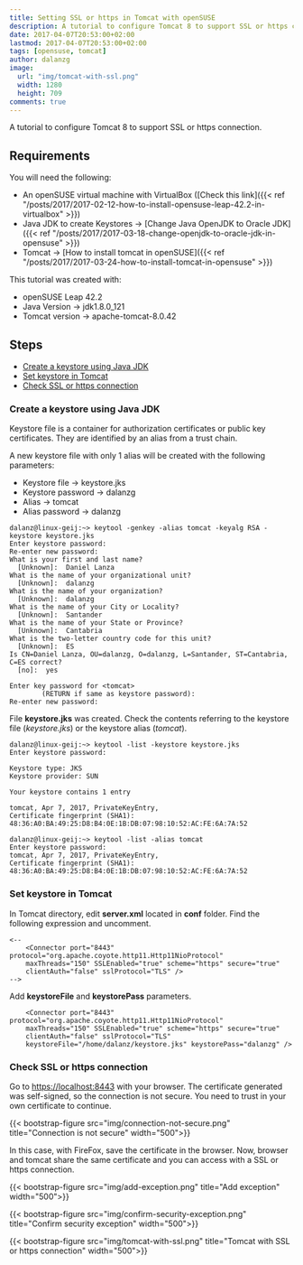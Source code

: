 ```yaml
---
title: Setting SSL or https in Tomcat with openSUSE
description: A tutorial to configure Tomcat 8 to support SSL or https connection.
date: 2017-04-07T20:53:00+02:00
lastmod: 2017-04-07T20:53:00+02:00
tags: [opensuse, tomcat]
author: dalanzg
image:  
  url: "img/tomcat-with-ssl.png"
  width: 1280
  height: 709
comments: true
---
```


A tutorial to configure Tomcat 8 to support SSL or https connection.

## Requirements

You will need the following:

- An openSUSE virtual machine with VirtualBox ([Check this link]({{< ref "/posts/2017/2017-02-12-how-to-install-opensuse-leap-42.2-in-virtualbox" >}})
- Java JDK to create Keystores -> [Change Java OpenJDK to Oracle JDK]({{< ref "/posts/2017/2017-03-18-change-openjdk-to-oracle-jdk-in-opensuse" >}})
- Tomcat -> [How to install tomcat in openSUSE]({{< ref "/posts/2017/2017-03-24-how-to-install-tomcat-in-opensuse" >}})

This tutorial was created with:

- openSUSE Leap 42.2
- Java Version -> jdk1.8.0_121
- Tomcat version -> apache-tomcat-8.0.42

## Steps

- [Create a keystore using Java JDK](#create-a-keystore-using-java-jdk)
- [Set keystore in Tomcat](#set-keystore-in-tomcat)
- [Check SSL or https connection](#check-ssl-or-https-connection)

### Create a keystore using Java JDK

Keystore file is a container for authorization certificates or public key certificates. They are identified by an alias from a trust chain.

A new keystore file with only 1 alias will be created with the following parameters:

- Keystore file -> keystore.jks
- Keystore password -> dalanzg
- Alias -> tomcat
- Alias password -> dalanzg

```terminal
dalanz@linux-geij:~> keytool -genkey -alias tomcat -keyalg RSA -keystore keystore.jks
Enter keystore password:
Re-enter new password:
What is your first and last name?
  [Unknown]:  Daniel Lanza
What is the name of your organizational unit?
  [Unknown]:  dalanzg
What is the name of your organization?
  [Unknown]:  dalanzg
What is the name of your City or Locality?
  [Unknown]:  Santander
What is the name of your State or Province?
  [Unknown]:  Cantabria
What is the two-letter country code for this unit?
  [Unknown]:  ES
Is CN=Daniel Lanza, OU=dalanzg, O=dalanzg, L=Santander, ST=Cantabria, C=ES correct?
  [no]:  yes

Enter key password for <tomcat>
        (RETURN if same as keystore password):
Re-enter new password:
```

File **keystore.jks** was created. Check the contents referring to the keystore file (*keystore.jks*) or the keystore alias (*tomcat*).

```terminal
dalanz@linux-geij:~> keytool -list -keystore keystore.jks
Enter keystore password:

Keystore type: JKS
Keystore provider: SUN

Your keystore contains 1 entry

tomcat, Apr 7, 2017, PrivateKeyEntry,
Certificate fingerprint (SHA1): 48:36:A0:BA:49:25:D8:B4:0E:1B:DB:07:98:10:52:AC:FE:6A:7A:52
```

```terminal
dalanz@linux-geij:~> keytool -list -alias tomcat
Enter keystore password:
tomcat, Apr 7, 2017, PrivateKeyEntry,
Certificate fingerprint (SHA1): 48:36:A0:BA:49:25:D8:B4:0E:1B:DB:07:98:10:52:AC:FE:6A:7A:52
```

### Set keystore in Tomcat

In Tomcat directory, edit **server.xml** located in **conf** folder. Find the following expression and uncomment.

```vim
<--
    <Connector port="8443" protocol="org.apache.coyote.http11.Http11NioProtocol"
    maxThreads="150" SSLEnabled="true" scheme="https" secure="true"
    clientAuth="false" sslProtocol="TLS" />
-->
```

Add **keystoreFile** and **keystorePass** parameters.

```vim
    <Connector port="8443" protocol="org.apache.coyote.http11.Http11NioProtocol"
    maxThreads="150" SSLEnabled="true" scheme="https" secure="true"
    clientAuth="false" sslProtocol="TLS"
    keystoreFile="/home/dalanz/keystore.jks" keystorePass="dalanzg" />
```

### Check SSL or https connection

Go to [https://localhost:8443](https://localhost:8443) with your browser. The certificate generated was self-signed, so the connection is not secure. You need to trust in your own certificate to continue.

{{< bootstrap-figure src="img/connection-not-secure.png" title="Connection is not secure" width="500">}}

In this case, with FireFox, save the certificate in the browser. Now, browser and tomcat share the same certificate and you can access with a SSL or https connection.

{{< bootstrap-figure src="img/add-exception.png" title="Add exception" width="500">}}

{{< bootstrap-figure src="img/confirm-security-exception.png" title="Confirm security exception" width="500">}}

{{< bootstrap-figure src="img/tomcat-with-ssl.png" title="Tomcat with SSL or https connection" width="500">}}
